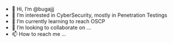 - 👋 Hi, I’m @bugajjj
- 👀 I’m interested in CyberSecurity, mostly in Penetration Testings
- 🌱 I’m currently learning to reach OSCP
- 💞️ I’m looking to collaborate on ...
- 📫 How to reach me ...

<!---
bugajjj/bugajjj is a ✨ special ✨ repository because its `README.md` (this file) appears on your GitHub profile.
You can click the Preview link to take a look at your changes.
--->
